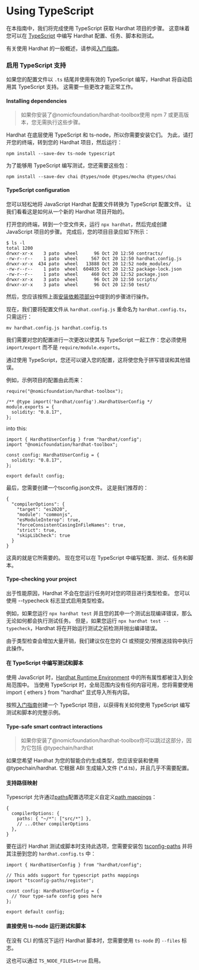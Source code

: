 # Using TypeScript
在本指南中，我们将完成使用 TypeScript 获取 Hardhat 项目的步骤。 这意味着您可以在 [TypeScript](https://www.typescriptlang.org/) 中编写 Hardhat 配置、任务、脚本和测试。

有关使用 Hardhat 的一般概述，请参阅[入门指南](https://hardhat.org/hardhat-runner/docs/getting-started)。

### 启用 TypeScript 支持
如果您的配置文件以 `.ts` 结尾并使用有效的 TypeScript 编写，Hardhat 将自动启用其 TypeScript 支持。 这需要一些更改才能正常工作。

#### Installing dependencies
> 如果你安装了@nomicfoundation/hardhat-toolbox使用 npm 7 或更高版本，您无需执行这些步骤。

Hardhat 在底层使用 TypeScript 和 ts-node，所以你需要安装它们。 为此，请打开您的终端，转到您的 Hardhat 项目，然后运行：
```
npm install --save-dev ts-node typescript
```
为了能够用 TypeScript 编写测试，您还需要这些包：
```
npm install --save-dev chai @types/node @types/mocha @types/chai
```
#### TypeScript configuration
您可以轻松地将 JavaScript Hardhat 配置文件转换为 TypeScript 配置文件。 让我们看看这是如何从一个新的 Hardhat 项目开始的。

打开您的终端，转到一个空文件夹，运行 `npx hardhat`，然后完成创建 JavaScript 项目的步骤。 完成后，您的项目目录应如下所示：
```
$ ls -l
total 1200
drwxr-xr-x    3 pato  wheel      96 Oct 20 12:50 contracts/
-rw-r--r--    1 pato  wheel     567 Oct 20 12:50 hardhat.config.js
drwxr-xr-x  434 pato  wheel   13888 Oct 20 12:52 node_modules/
-rw-r--r--    1 pato  wheel  604835 Oct 20 12:52 package-lock.json
-rw-r--r--    1 pato  wheel     460 Oct 20 12:52 package.json
drwxr-xr-x    3 pato  wheel      96 Oct 20 12:50 scripts/
drwxr-xr-x    3 pato  wheel      96 Oct 20 12:50 test/
```
然后，您应该按照上面[安装依赖项部分](https://hardhat.org/hardhat-runner/docs/guides/typescript#installing-dependencies)中提到的步骤进行操作。

现在，我们要将配置文件从 `hardhat.config.js` 重命名为 `hardhat.config.ts`，只需运行：
```
mv hardhat.config.js hardhat.config.ts
```
我们需要对您的配置进行一次更改以使其与 TypeScript 一起工作：您必须使用 `import/export` 而不是 `require/module.exports`。

通过使用 TypeScript，您还可以键入您的配置，这将使您免于拼写错误和其他错误。

例如，示例项目的配置由此而来：
```
require("@nomicfoundation/hardhat-toolbox");

/** @type import('hardhat/config').HardhatUserConfig */
module.exports = {
  solidity: "0.8.17",
};
```
into this:
```
import { HardhatUserConfig } from "hardhat/config";
import "@nomicfoundation/hardhat-toolbox";

const config: HardhatUserConfig = {
  solidity: "0.8.17",
};

export default config;
```
最后，您需要创建一个tsconfig.json文件。 这是我们推荐的：
```
{
  "compilerOptions": {
    "target": "es2020",
    "module": "commonjs",
    "esModuleInterop": true,
    "forceConsistentCasingInFileNames": true,
    "strict": true,
    "skipLibCheck": true
  }
}
```
这真的就是它所需要的。 现在您可以在 TypeScript 中编写配置、测试、任务和脚本。
#### Type-checking your project
出于性能原因，Hardhat 不会在您运行任务时对您的项目进行类型检查。 您可以使用 --typecheck 标志显式启用类型检查。

例如，如果您运行 `npx hardhat test` 并且您的其中一个测试出现编译错误，那么无论如何都会执行测试任务。 但是，如果您运行 `npx hardhat test --typecheck`，Hardhat 将在开始运行测试之前检测并抛出编译错误。

由于类型检查会增加大量开销，我们建议仅在您的 CI 或预提交/预推送挂钩中执行此操作。

#### 在 TypeScript 中编写测试和脚本
使用 JavaScript 时，[Hardhat Runtime Environment](https://hardhat.org/hardhat-runner/docs/advanced/hardhat-runtime-environment) 中的所有属性都被注入到全局范围中。 当使用 TypeScript 时，全局范围内没有任何内容可用，您将需要使用 import { ethers } from "hardhat" 显式导入所有内容。

按照[入门指南](https://hardhat.org/hardhat-runner/docs/getting-started)创建一个 TypeScript 项目，以获得有关如何使用 TypeScript 编写测试和脚本的完整示例。

#### Type-safe smart contract interactions
> 如果你安装了@nomicfoundation/hardhat-toolbox你可以跳过这部分，因为它包括
@typechain/hardhat

如果您希望 Hardhat 为您的智能合约生成类型，您应该安装和使用@typechain/hardhat. 它根据 ABI 生成输入文件 (*.d.ts)，并且几乎不需要配置。

#### 支持路径映射
Typescript 允许通过[paths](https://www.typescriptlang.org/tsconfig#paths)配置选项定义自定义[path mappings](https://www.typescriptlang.org/docs/handbook/module-resolution.html#path-mapping)：

```
{
  compilerOptions: {
    paths: { "~/*": ["src/*"] },
    // ...Other compilerOptions
  },
}
```
要在运行 Hardhat 测试或脚本时支持此选项，您需要安装包 [tsconfig-paths](https://www.npmjs.com/package/tsconfig-paths) 并将其注册到您的 `hardhat.config.ts` 中：
```
import { HardhatUserConfig } from "hardhat/config";

// This adds support for typescript paths mappings
import "tsconfig-paths/register";

const config: HardhatUserConfig = {
  // Your type-safe config goes here
};

export default config;
```

#### 直接使用 ts-node 运行测试和脚本
在没有 CLI 的情况下运行 Hardhat 脚本时，您需要使用 `ts-node` 的 `--files` 标志。

这也可以通过 `TS_NODE_FILES=true` 启用。